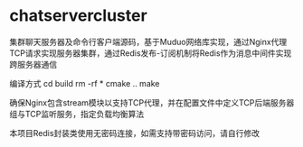 # chatservercluster
集群聊天服务器及命令行客户端源码，基于Muduo网络库实现，通过Nginx代理TCP请求实现服务器集群，通过Redis发布-订阅机制将Redis作为消息中间件实现跨服务器通信

编译方式
cd build
rm -rf *
cmake ..
make

确保Nginx包含stream模块以支持TCP代理，并在配置文件中定义TCP后端服务器组与TCP监听服务，指定负载均衡算法

本项目Redis封装类使用无密码连接，如需支持带密码访问，请自行修改
